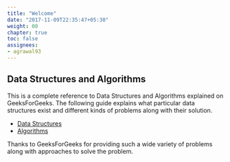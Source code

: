 ```yaml
---
title: "Welcome"
date: "2017-11-09T22:35:47+05:30"
weight: 00
chapter: true
toc: false
assignees:
- agrawal93
---
```


## Data Structures and Algorithms

This is a complete reference to Data Structures and Algorithms explained on GeeksForGeeks. The following guide explains what particular data structures exist and different kinds of problems along with their solution.

- [Data Structures](../data-structures)
- [Algorithms](../algorithms)

Thanks to GeeksForGeeks for providing such a wide variety of problems along with approaches to solve the problem.
